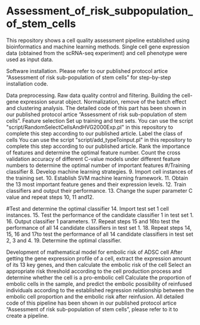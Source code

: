 # Assessment_of_risk_subpopulation_of_stem_cells
This repository shows a cell quality assessment pipeline established using bioinformatics and machine learning methods. Single cell gene expression data (obtained from the scRNA-seq experiment) and cell phenotype were used as input data.

Software installation.
Please refer to our published protocol artice “Assessment of risk sub-population of stem cells” for step-by-step installation code.

Data preprocessing.
Raw data quality control and filtering.
Building the cell-gene expression seurat object.
Normalization, remove of the batch effect and clustering analysis.
The detailed code of this part has been shown in our published protocol artice “Assessment of risk sub-population of stem cells”.
Feature selection
Set up training and test sets. You can use the script "script/RandomSelectCellsAndHVG2000Exp.pl" in this repository to complete this step according to our published article.
Label the class of cells You can use the script "script/add_typeToinput.pl" in this repository to complete this step according to our published article.
Rank the importance of features and determine the optimal feature number.
Count the cross validation accuracy of different C-value models under different feature numbers to determine the optimal number of important features
#/Training classifier 8. Develop machine learning strategies. 9. Import cell instances of the training set. 10. Establish SVM machine learning framework. 11. Obtain the 13 most important feature genes and their expression levels. 12. Train classifiers and output their performance. 13. Change the super parameter C value and repeat steps 10, 11 and12.

#Test and determine the optimal classifier 14. Import test set 1 cell instances. 15. Test the performance of the candidate classifier 1 in test set 1. 16. Output classifier 1 parameters. 17. Repeat steps 15 and 16to test the performance of all 14 candidate classifiers in test set 1. 18. Repeat steps 14, 15, 16 and 17to test the performance of all 14 candidate classifiers in test set 2, 3 and 4. 19. Determine the optimal classifier.

Development of mathematical model for embolic risk of ADSC cell
After getting the gene expression profile of a cell, extract the expression amount of its 13 key genes, and then calculate the embolic risk of the cell
Select an appropriate risk threshold according to the cell production process and determine whether the cell is a pro-embolic cell
Calculate the proportion of embolic cells in the sample, and predict the embolic possibility of reinfused individuals according to the established regression relationship between the embolic cell proportion and the embolic risk after reinfusion.
All detailed code of this pipeline has been shown in our published protocol artice “Assessment of risk sub-population of stem cells”, please refer to it to create a pipeline.

